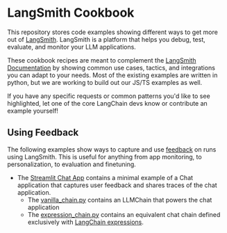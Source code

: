# LangSmith Cookbook

This repository stores code examples showing different ways to get more out of [LangSmith](https://smith.langchain.com/). LangSmith is a platform that helps you debug, test, evaluate, and monitor your LLM applications.


These cookbook recipes are meant to complement the [LangSmith Documentation](https://docs.smith.langchain.com/) by showing common use cases, tactics, and integrations you can adapt to your needs. Most of the existing examples are written in python, but we are working to build out our JS/TS examples as well. 

If you have any specific requests or common patterns you'd like to see highlighted, let one of the core LangChain devs know or contribute an example yourself!

## Using Feedback

The following examples show ways to capture and use [feedback](https://docs.smith.langchain.com/evaluation/capturing-feedback) on runs using LangSmith. This is useful for anything from app monitoring, to personalization, to evaluation and finetuning.

- The [Streamlit Chat App](./feedback-examples/streamlit/README.md) contains a minimal example of a Chat application that captures user feedback and shares traces of the chat application.
    - The [vanilla_chain.py](./feedback-examples/streamlit/vanilla_chain.py) contains an LLMChain that powers the chat application
    - The [expression_chain.py](./feedback-examples/streamlit/expression_chain.py) contains an equivalent chat chain defined exclusively with [LangChain expressions](https://python.langchain.com/docs/guides/expression_language/).